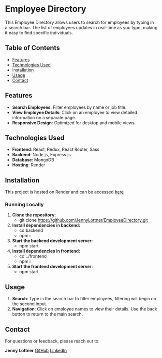 # Employee Directory

This Employee Directory allows users to search for employees by typing in a search bar. The list of employees updates in real-time as you type, making it easy to find specific individuals.

## Table of Contents
- [Features](#features)
- [Technologies Used](#technologies-used)
- [Installation](#installation)
- [Usage](#usage)
- [Contact](#contact)

## Features
- **Search Employees**: Filter employees by name or job title.
- **View Employee Details**: Click on an employee to view detailed information on a separate page.
- **Responsive Design**: Optimized for desktop and mobile views.

## Technologies Used
- **Frontend**: React, Redux, React Router, Sass
- **Backend**: Node.js, Express.js
- **Database**: MongoDB
- **Hosting**: Render

## Installation
This project is hosted on Render and can be accessed [here](https://employeedirectory-k36i.onrender.com)

### Running Locally
1. **Clone the repository:**
   - git clone https://github.com/JennyLottner/EmployeeDirectory.git
2. **Install dependencies in backend:**
   - cd backend
   - npm i
3. **Start the backend development server:**
   - npm start
4. **Install dependencies in frontend:**
   - cd ../frontend
   - npm i
5. **Start the frontend development server:**
   - npm start

## Usage
1. **Search**: Type in the search bar to filter employees, filtering will begin on the second input.
2. **Navigation**: Click on employee names to view their details. Use the back button to return to the main search.

## Contact
For questions or feedback, please reach out to:

**Jenny Lottner**
[GitHub](https://github.com/JennyLottner)
[LinkedIn](https://www.linkedin.com/in/jenny-lottner-tover-7b1357261)